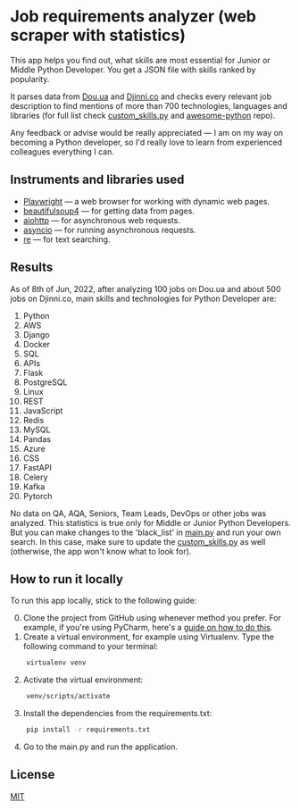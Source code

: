 # Job requirements analyzer (web scraper with statistics)

This app helps you find out, what skills are most essential for Junior or Middle Python Developer. You get a JSON file with skills ranked by popularity.

It parses data from [Dou.ua](https://jobs.dou.ua/) and [Djinni.co](https://djinni.co/jobs/) and checks every relevant job description to find
mentions of more than 700 technologies, languages and libraries (for full list check [custom_skills.py](https://github.com/h-mitrov/job_requirements_analyzer/blob/master/custom_skills.py)
and [awesome-python](https://github.com/vinta/awesome-python)
repo).

Any feedback or advise would be really appreciated — I am on my way on becoming a Python developer, so I'd really love to learn from experienced colleagues everything I can.

## Instruments and libraries used
- [Playwright](https://playwright.dev/python/) — a web browser for working with dynamic web pages.
- [beautifulsoup4](https://pypi.org/project/beautifulsoup4/) — for getting data from pages.
- [aiohttp](https://docs.aiohttp.org/en/stable/) — for asynchronous web requests.
- [asyncio](https://docs.python.org/3/library/asyncio.html) — for running asynchronous requests.
- [re](https://docs.python.org/3/library/re.html) — for text searching.

## Results
As of 8th of Jun, 2022, after analyzing 100 jobs on Dou.ua and about 500 jobs on Djinni.co, main skills and technologies for Python Developer
are:
1. Python
2. AWS
3. Django
4. Docker
5. SQL
6. APIs
7. Flask
8. PostgreSQL
9. Linux
10. REST
11. JavaScript
12. Redis
13. MySQL
14. Pandas
15. Azure
16. CSS
17. FastAPI
18. Celery
19. Kafka
20. Pytorch

No data on QA, AQA, Seniors, Team Leads, DevOps or other jobs was analyzed. This statistics is true only for Middle or Junior
Python Developers. But you can make changes to the 'black_list' in  [main.py](https://github.com/h-mitrov/job_requirements_analyzer/blob/master/main.py) 
and run your own search. In this case, make sure to update the [custom_skills.py](https://github.com/h-mitrov/job_requirements_analyzer/blob/master/custom_skills.py)
as well (otherwise, the app won't know what to look for).


## How to run it locally
To run this app locally, stick to the following guide:

0. Clone the project from GitHub using whenever method you prefer. For example, if you're using PyCharm, here's a [guide on how to do this](https://www.jetbrains.com/help/pycharm/set-up-a-git-repository.html#clone-repo).
1. Create a virtual environment, for example using Virtualenv.
Type the following command to your terminal:
```bash
    virtualenv venv             
```
2. Activate the virtual environment:
```bash
    venv/scripts/activate              
```
3. Install the dependencies from the requirements.txt:
```bash
    pip install -r requirements.txt              
```

4. Go to the main.py and run the application.

## License
[MIT](https://choosealicense.com/licenses/mit/)
